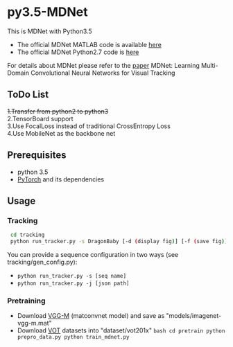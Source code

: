 # py3.5-MDNet
This is MDNet with Python3.5

- The official MDNet MATLAB code is available [here](https://github.com/HyeonseobNam/MDNet) 
- The official MDNet Python2.7 code is [here](https://github.com/HyeonseobNam/py-MDNet)

For details about MDNet please refer to the [paper](https://www.cv-foundation.org/openaccess/content_cvpr_2016/papers/Nam_Learning_Multi-Domain_Convolutional_CVPR_2016_paper.pdf) MDNet: Learning Multi-Domain Convolutional Neural Networks for Visual Tracking

## ToDo List
~~1.Transfer from python2 to python3~~  
2.TensorBoard support  
3.Use FocalLoss instead of traditional CrossEntropy Loss  
4.Use MobileNet as the backbone net  

## Prerequisites
  - python 3.5
  - [PyTorch](http://pytorch.org/) and its dependencies
 
## Usage
 
### Tracking
  ```bash
   cd tracking
   python run_tracker.py -s DragonBaby [-d (display fig)] [-f (save fig)]
  ```
   You can provide a sequence configuration in two ways (see tracking/gen_config.py):
   - ```python run_tracker.py -s [seq name]```
   - ```python run_tracker.py -j [json path]```
   
### Pretraining
   - Download [VGG-M](http://www.vlfeat.org/matconvnet/models/imagenet-vgg-m.mat) (matconvnet model) and save as "models/imagenet-vgg-m.mat"
   - Download [VOT](http://www.votchallenge.net/) datasets into "dataset/vot201x"
	```bash
	cd pretrain
   python prepro_data.py
   python train_mdnet.py
	```
  
